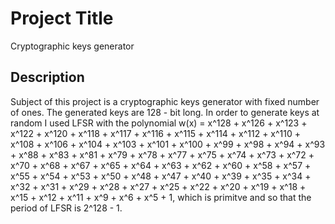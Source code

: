 # Project Title

Cryptographic keys generator

## Description

Subject of this project is a cryptographic keys generator with fixed number of ones. The generated keys are 128 - bit long. In order to generate keys at random I used LFSR with the polynomial w(x) = x^128 + x^126 + x^123 + x^122 + x^120 + x^118 + x^117 + x^116 + x^115 + x^114 + x^112 + x^110 + x^108 + x^106 + x^104 + x^103 + x^101 + x^100 + x^99 + x^98 + x^94 + x^93 + x^88 + x^83 + x^81 + x^79 + x^78 + x^77 + x^75 + x^74 + x^73 + x^72 + x^70 + x^68 + x^67 + x^65 + x^64 + x^63 + x^62 + x^60 + x^58 + x^57 + x^55 + x^54 + x^53 + x^50 + x^48 + x^47 + x^40 + x^39 + x^35 + x^34 + x^32 + x^31 + x^29 + x^28 + x^27 + x^25 + x^22 + x^20 + x^19 + x^18 + x^15 + x^12 + x^11 + x^9 + x^6 + x^5 + 1, which is primitve and so that the period of LFSR is 2^128 - 1.

